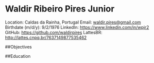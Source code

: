 # Waldir Ribeiro Pires Junior
Location: Caldas da Rainha, Portugal
Email: waldir.pires@gmail.com
Birthdate (m/d/y): 9/2/1976
LinkedIn: https://www.linkedin.com/in/wpjr2
GitHub: https://github.com/waldirpires
LattesBR: http://lattes.cnpq.br/7637149877535462

##Objectives

##Education
